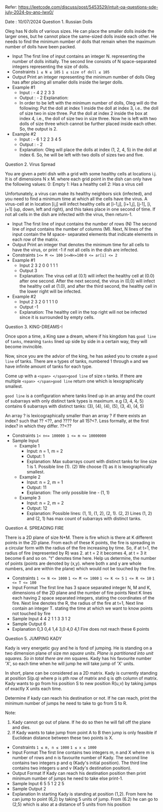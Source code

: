 Refer: https://leetcode.com/discuss/post/5453529/intuit-oa-questions-sde-july-2024-by-ano-lwx0/



Date : 10/07/2024
Question 1. Russian Dolls

Oleg has N dolls of various sizes. He can place the smaller dolls inside the larger ones, but he cannot place the same-sized dolls inside each other. He needs to find the minimum number of dolls that remain when the maximum number of dolls have been packed.

* Input
  The first line of input contains an integer N. representing the number of dolls initially. The second line consists of N space-separated integers representing the size of dolls.
* Constraints
  `1 ≤ N ≤ 105`
  `1 ≤ size of doll ≤ 105`
* Output
  Print an integer representing the minimum number of dolls Oleg has after placing all smaller dolls inside the larger dolls.
* Example #1
  * Input : -
    4
    2 2 3 3
  * Output : -
    2
    Explanation:
  * In order to be left with the minimum number of dolls, Oleg will do the following:
    Put the doll at index 1 inside the doll at index 3, i.e.. the doll of size two in size three.
    Put the doll at index 2 inside the box at index 4, i.e., the doll of size two in size three.
    Now he is left with two dolls of size three which cannot be further placed inside each other. So, the output is 2.
* Example #2
  * Input : -
    6
    1 2 2 3 4 5
  * Output : -
    2
  * Explanation:
    Oleg will place the dolls at index (1, 2, 4, 5) in the doll at index 6. So, he will be left with two dolls of sizes two and five.

Question 2. Virus Spread

You are given a petri dish with a grid with some healthy cells at locations i.j. It is of dimensions N x M. where each grid point in the dish can only have the
following values:
0: Empty
1: Has a healthy cell
2: Has a virus cell

Unfortunately, a virus can make its healthy neighbors sick (infected), and you need to find a minimum time at which all the cells have the virus. A virus-cell at in location [i,j] will infect healthy cells at [i-1,j], [i+1,j], [j-1], [i, j+1] (up, down, left and right), and this takes place in one second of time. If not all cells in the dish are infected with the virus, then return-1.

* Input
  The first line of input contains the number of rows (N)
  The second line of input contains the number of columns (M).
  Next, N lines of the input contain the M space- separated elements that indicate elements in each row of the matrix.
* Output
  Print an integer that denotes the minimum time for all cells to have the virus, or print -1 if not all cells in the dish are infected.
* Constraints
  `1<= M <= 100`
  `1<=N<=100`
  `0 <= ar[i] <= 2`
* Example #1
  * Input
    2
    3
    2 0 0
    1 1 1
  * Output
    3
  * Explanation: The virus cell at (0.1) will infect the healthy cell at (0.0) after one second. After the next second, the virus in (0,0) will infect the healthy cell at (1.0), and after the third second, the healthy cell in the lower right will be infected.
* Example #2
  * Input
    2
    3
    2 0 1
    1 1 0
  * Output
    -1
  * Explanation: The healthy cell in the top right will not be infected since it is surrounded by empty cells.

Question 3. KING-DREAMS-I

Once upon a time, a King saw a dream, where if his kingdom has `good line` of `tanks`, meaning `tanks` lined up side by side in a certain way, they will become invincible.

Now, since you are the advior of the king, he has asked you to create a `good line` of tanks. There are `m` types of tanks, numbered 1 through `m` and we have infinite amount of tanks for each type.

Come up with a `<span> </span>good line` of size `n` tanks. If there are multiple `<span> </span>good line` return one which is lexographically smallest.

`good line` is a configuration where tanks lined up in an array and the count of subarrays with only distinct tank types is maximum. e.g (3, 4, 4, 5) contains 6 subarrays with distinct tanks: (3), (4), (4), (5), (3, 4), (4, 5)

An array ? is lexicographically smaller than an array ? if there exists an index? such that ?? <??, and ???? for all 15?<?. Less formally, at the first index? in which they differ. ??<??

* Constraints
  `1< n<= 100000 1 <= m <= 10000000`
* Sample Input
  * Example 1
    * Input: n = 1, m = 2
    * Output: 1
    * Explanation: Max subarrays count with distinct tanks for line size 1 is 1. Possible line (1). (2) We choose (1) as it is lexographically smallest.
  * Example 2
    * Input: n = 2, m = 1
    * Output: 11
    * Explanation: The only possible line - (1, 1)
  * Example 3
    * Input: n = 2, m = 2
    * Output: 12
    * Explanation: Possible lines: (1, 1), (1, 2), (2, 1). (2, 2) Lines (1, 2) and (2, 1) has max count of subarrays with distinct tanks.

Question 4. SPREADING FIRE

There is a 2D plane of size N*M. There is fire which is there at K different points in the 2D plane. From each of these K points, the fire is spreading in a circular form with the radius of the fire increasing by time.
So, if at t=1, the radius of fire (represented by R) was 2. at t = 2 it becomes 4, at t = 3 it become 6 and so on. "t" denotes time here.
Help us determine, the number of points (points are denoted by (x,y). where both x and y are whole numbers, and are within the plane) which would not be touched by the fire.

* Constraints
  `1 <= N <= 1000`
  `1 <= M <= 1000`
  `1 <= K <= 5`
  `1 <= R <= 10`
  `1 <= T <= 100`
* Input Format
  The first line has 3 space separated integer N, M and K, dimensions of the 2D plane and the number of fire points
  Next K lines each having 2 space separated integers, stating the coordinates of the fire.
  Next line denotes the R, the radius of the fire at t=1,
  Next line contain an integer T. stating the time at which we want to know points not touched by fire
* Sample Input
  4 4 2
  1 1
  3 3
  1
  2
* Sample Output
  6
* Explanation
  0,3
  0,4
  1,4
  3,0
  4,0
  4,1
  Fire does not reach these 6 points

Question 5. JUMPING KADY

Kady is very energetic guy and he is fond of jumping. He is standing on a two dimension plane of size m*n square units. Plane is partitioned into unit squares. So in total there are m*n squares. Kady has his favourite number 'X', so each time when he will jump he will take jump of 'X' units.

In short, plane can be considered as a 2D matrix. Kady is currently standing at position S(p.q) where p is pth row of matrix and q is qth column of matrix. Kady wants to go from his position S to new position R(u,v) by taking jumps of exactly X units each time.

Determine if kady can reach his destination or not. If he can reach, print the minimum number of jumps he need to take to go from S to R.

Note:

1. Kady cannot go out of plane. If he do so then he will fall off the plane and dies.
2. If Kady wants to take jump from point A to B then jump is only feasible if Euclidean distance between these two points is X.

* Constraints
  `1 ≤ m, n ≤ 1000`
  `1 ≤ x ≤ 1000`
* Input Format
  The first line contains two integers m, n and X where m is number of rows and n is favourite number of Kady.
  The second line contains two integers p and q (Kady's initial position).
  The third line contains two integers u and v (Kady's destination position).
* Output Format
  If Kady can reach his destination position then print minimum number of jumps he need to take else print-1.
* Sample Input
  6 5 5
  1 2
  2 5
* Sample Output
  2
* Explanation
  In starting Kady is standing at position (1,2). From here he can jump to point (6,2) by taking 5 units of jump. From (6.2) he can go to (2,5) which is also at a distance of 5 units from his position
